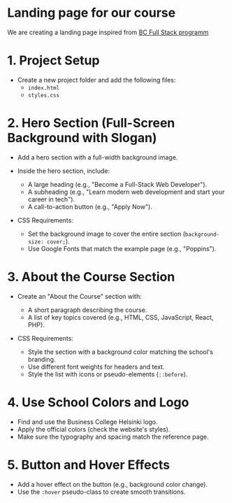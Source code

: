 # Landing page for our course
We are creating a landing page inspired from [BC Full Stack programm](https://en.bc.fi/qualifications/full-stack-web-developer-program/)

# 1. Project Setup  
- Create a new project folder and add the following files:  
  - `index.html`  
  - `styles.css`  

#  2. Hero Section (Full-Screen Background with Slogan)  
- Add a hero section with a full-width background image.  
- Inside the hero section, include:  
  - A large heading (e.g., "Become a Full-Stack Web Developer").  
  - A subheading (e.g., "Learn modern web development and start your career in tech").  
  - A call-to-action button (e.g., "Apply Now").  

- CSS Requirements:  
  - Set the background image to cover the entire section (`background-size: cover;`).  
  - Use Google Fonts that match the example page (e.g., "Poppins").  

#  3. About the Course Section  
- Create an "About the Course" section with:  
  - A short paragraph describing the course.  
  - A list of key topics covered (e.g., HTML, CSS, JavaScript, React, PHP).  

- CSS Requirements:  
  - Style the section with a background color matching the school's branding.  
  - Use different font weights for headers and text.  
  - Style the list with icons or pseudo-elements (`::before`).  


#  4. Use School Colors and Logo  
- Find and use the Business College Helsinki logo.  
- Apply the official colors (check the website's styles).  
- Make sure the typography and spacing match the reference page.  


#  5. Button and Hover Effects  
- Add a hover effect on the button (e.g., background color change).  
- Use the `:hover` pseudo-class to create smooth transitions.  